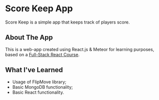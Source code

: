 # Score Keep App

Score Keep is a simple app that keeps track of players score.

## About The App

This is a web-app created using React.js & Meteor for learning purposes, based on a [Full-Stack React Course](https://www.udemy.com/share/1001kiCUAZeV1XQw==/).

## What I've Learned

* Usage of FlipMove library;
* Basic MongoDB functionality;
* Basic React functionality.